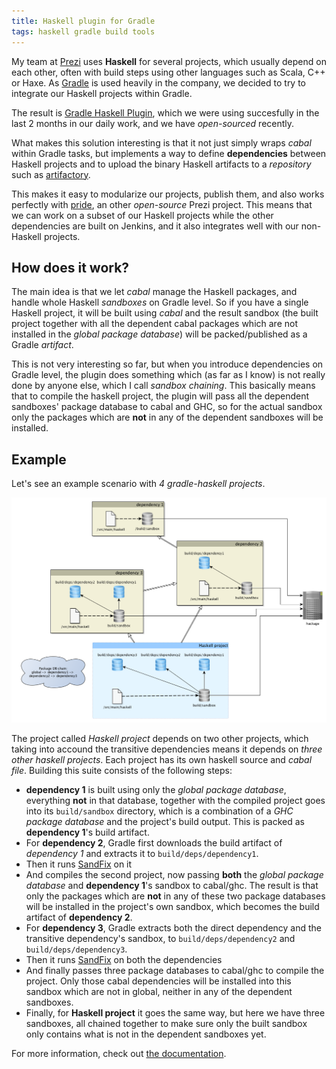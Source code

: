 ```yaml
---
title: Haskell plugin for Gradle
tags: haskell gradle build tools
---
```


My team at [Prezi](https://prezi.com) uses **Haskell** for several projects, which usually depend on each other, often with build steps using other languages such as Scala, C++ or Haxe. As [Gradle](https://gradle.org/) is used heavily in the company, we decided to try to integrate our Haskell projects within Gradle.

The result is [Gradle Haskell Plugin](https://github.com/prezi/gradle-haskell-plugin), which we were using succesfully in the last 2 months in our daily work, and we have *open-sourced* recently.

What makes this solution interesting is that it not just simply wraps *cabal* within Gradle tasks, but implements a way to define **dependencies** between Haskell projects and to upload the binary Haskell artifacts to a *repository* such as [artifactory](http://www.jfrog.com/open-source/). 

This makes it easy to modularize our projects, publish them, and also works perfectly with [pride](https://github.com/prezi/pride), an other *open-source* Prezi project. This means that we can work on a subset of our Haskell projects while the other dependencies are built on Jenkins, and it also integrates well with our non-Haskell projects.

## How does it work?

The main idea is that we let _cabal_ manage the Haskell packages, and handle whole Haskell _sandboxes_ on Gradle level. So if you have a single Haskell project, it will be built using _cabal_ and the result sandbox (the built project together with all the dependent cabal packages which are not installed in the _global package database_) will be packed/published as a Gradle _artifact_.

This is not very interesting so far, but when you introduce dependencies on Gradle level, the plugin does something which (as far as I know) is not really done by anyone else, which I call _sandbox chaining_. This basically means that to compile the haskell project, the plugin will pass all the dependent sandboxes' package database to cabal and GHC, so for the actual sandbox only the packages which are **not** in any of the dependent sandboxes will be installed.

## Example

Let's see an example scenario with _4 gradle-haskell projects_.

<a href="https://raw.githubusercontent.com/prezi/gradle-haskell-plugin/master/doc/gradle-haskell-plugin-drawing1.png" class="zimg"><img width="600" src="https://raw.githubusercontent.com/prezi/gradle-haskell-plugin/master/doc/gradle-haskell-plugin-drawing1.png" alt="gradle-haskell-plugin"></a>

The project called _Haskell project_ depends on two other projects, which taking into accound the transitive dependencies means it depends on _three other haskell projects_. Each project has its own haskell source and _cabal file_. Building this suite consists of the following steps:

- **dependency 1** is built using only the _global package database_, everything **not** in that database, together with the compiled project goes into its `build/sandbox` directory, which is a combination of a _GHC package database_ and the project's build output. This is packed as **dependency 1**'s build artifact.
- For **dependency 2**, Gradle first downloads the build artifact of _dependency 1_ and extracts it to `build/deps/dependency1`. 
- Then it runs [SandFix](https://github.com/exFalso/sandfix) on it
- And compiles the second project, now passing **both** the _global package database_ and **dependency 1**'s sandbox to cabal/ghc. The result is that only the packages which are **not** in any of these two package databases will be installed in the project's own sandbox, which becomes the build artifact of **dependency 2**.
- For **dependency 3**, Gradle extracts both the direct dependency and the transitive dependency's sandbox, to `build/deps/dependency2` and `build/deps/dependency3`.
- Then it runs [SandFix](https://github.com/exFalso/sandfix) on both the dependencies
- And finally passes three package databases to cabal/ghc to compile the project. Only those cabal dependencies will be installed into this sandbox which are not in global, neither in any of the dependent sandboxes.
- Finally, for **Haskell project** it goes the same way, but here we have three sandboxes, all chained together to make sure only the built sandbox only contains what is not in the dependent sandboxes yet.

For more information, check out [the documentation](https://github.com/prezi/gradle-haskell-plugin).
